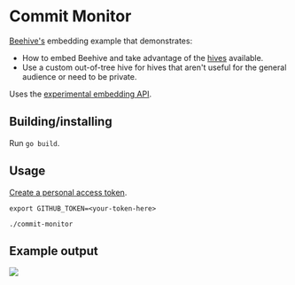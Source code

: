 # Commit Monitor

[Beehive's](https://github.com/muesli/beehive) embedding example that demonstrates:

* How to embed Beehive and take advantage of the [hives](https://github.com/muesli/beehive/tree/master/bees) available.
* Use a custom out-of-tree hive for hives that aren't useful for the general audience or need to be private.

Uses the [experimental embedding API](https://github.com/muesli/beehive/pull/309).

## Building/installing

Run `go build`.

## Usage

[Create a personal access token](https://help.github.com/en/github/authenticating-to-github/creating-a-personal-access-token-for-the-command-line).

```
export GITHUB_TOKEN=<your-token-here>

./commit-monitor
````


## Example output


![](images/screenshot.png)
